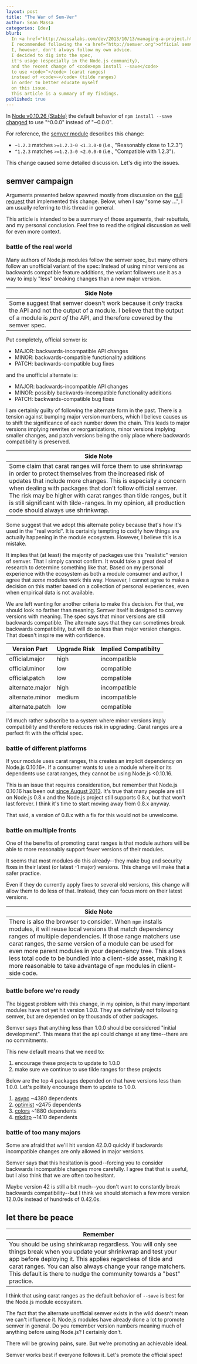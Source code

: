 ```yaml
---
layout: post
title: "The War of Sem-Ver"
author: Sean Massa
categories: [dev]
blurb:
  In <a href="http://massalabs.com/dev/2013/10/13/managing-a-project.html">a previous post</a>,
  I recommended following the <a href="http://semver.org">official semver standard</a>.
  I, however, don't always follow my own advice.
  I decided to dig into the spec,
  it's usage (especially in the Node.js community),
  and the recent change of <code>npm install --save</code>
  to use <code>^</code> (carat ranges)
  instead of <code>~</code> (tilde ranges)
  in order to better educate myself
  on this issue.
  This article is a summary of my findings.  
published: true
---
```


In [Node v0.10.26 (Stable)](http://blog.nodejs.org/2014/02/18/node-v0-10-26-stable/)
the default behavior of `npm install --save`
[changed](https://github.com/npm/npm/issues/4587)
to use "^0.0.0" instead of "~0.0.0".

For reference, the [semver module](https://github.com/isaacs/node-semver#ranges) describes this change:

- `~1.2.3` matches `>=1.2.3-0 <1.3.0-0` (i.e., "Reasonably close to 1.2.3")
- `^1.2.3` matches `>=1.2.3-0 <2.0.0-0` (i.e., "Compatible with 1.2.3").

This change caused some detailed discussion.
Let's dig into the issues.

## semver campaign

Arguments presented below spawned mostly
from discussion on the
[pull request](https://github.com/npm/npm/issues/4587)
that implemented this change.
Below, when I say "some say ...",
I am usually referring to this thread in general.

This article is intended to be a summary of those arguments,
their rebuttals, and my personal conclusion.
Feel free to read the original discussion
as well for even more context.

### battle of the real world

Many authors of Node.js modules follow the semver spec,
but many others follow an unofficial variant of the spec:
Instead of using minor versions
as backwards compatible feature additions,
the variant followers use it
as a way to imply "less" breaking changes
than a new major version.

<table class="pure-table sidenote">
<thead><tr><th>Side Note</th></tr></thead>
<tr><td>Some suggest that semver doesn't work because it <i>only</i> tracks the API and not the output of a module. I believe that the output of a module is <i>part of</i> the API, and therefore covered by the semver spec.</td></tr></table>

Put completely, official semver is:

- MAJOR: backwards-incompatible API changes
- MINOR: backwards-compatible functionality additions
- PATCH: backwards-compatible bug fixes

and the unofficial alternate is:

- MAJOR: backwards-incompatible API changes
- MINOR: possibly backwards-incompatible functionality additions
- PATCH: backwards-compatible bug fixes

I am certainly guilty of
following the alternate form in the past.
There is a tension against bumping major version numbers,
which I believe causes us to shift the significance of
each number down the chain.
This leads to major versions
implying rewrites or reorganizations,
minor versions implying smaller changes,
and patch versions being the only place
where backwards compatibility
is preserved.

<table class="pure-table sidenote">
<thead><tr><th>Side Note</th></tr></thead>
<tr><td>Some claim that carat ranges
will force them to use
shrinkwrap in order to protect themselves
from the increased risk of
updates that include more changes.
This is especially a concern
when dealing with packages
that don't follow official semver.
The risk may be higher
with carat ranges than tilde ranges,
but it is still significant with tilde-ranges.
In my opinion, all production code should always use shrinkwrap.
</td></tr></table>

Some suggest that we adopt this alternate policy
because that's how it's used in the "real world".
It is certainly tempting to codify
how things are actually happening
in the module ecosystem.
However, I believe this is a mistake.

It implies that (at least) the majority of packages
use this "realistic" version of semver.
That I simply cannot confirm.
It would take a great deal of research
to determine something like that.
Based on my personal experience with the ecosystem
as both a module consumer and author,
I agree that *some* modules work this way.
However, I cannot agree to make a decision
on this matter based on a collection
of personal experiences,
even when empirical data is not available.

We are left wanting for another criteria
to make this decision.
For that, we should look no farther than meaning.
Semver itself is designed to convey
versions with meaning.
The spec says that minor versions
are still backwards compatible.
The alternate says that they can sometimes
break backwards compatibility,
but will do so less than major version changes.
That doesn't inspire me with confidence.


<table class="pure-table" style="margin: 0 auto;">
<thead><tr>
<th>Version Part</th>
<th>Upgrade Risk</th>
<th>Implied Compatibilty</th>
</tr></thead>
<tr><td>official.major</td><td>high</td><td>incompatible</td></tr>
<tr><td>official.minor</td><td>low</td><td>compatible</td></tr>
<tr><td>official.patch</td><td>low</td><td>compatible</td></tr>
<tr><td>alternate.major</td><td>high</td><td>incompatible</td></tr>
<tr><td>alternate.minor</td><td>medium</td><td>incompatible</td></tr>
<tr><td>alternate.patch</td><td>low</td><td>compatible</td></tr></table>


I'd much rather subscribe to a system
where minor versions imply compatibility
and therefore reduces risk in upgrading.
Carat ranges are a perfect fit
with the official spec.

### battle of different platforms

If your module uses carat ranges,
this creates an implicit dependency on
Node.js 0.10.16+.
If a consumer wants to use a module
where it or its dependents
use carat ranges,
they cannot be using Node.js <0.10.16.

This is an issue that requires consideration,
but remember that Node.js 0.10.16 has been out
[since August 2013](http://blog.nodejs.org/2013/08/16/node-v0-10-16-stable).
It's true that many people are still on Node.js 0.8.x
and the Node.js project still supports 0.8.x,
but that won't last forever.
I think it's time to start moving away from 0.8.x anyway.

That said, a version of 0.8.x
with a fix for this
would not be unwelcome.

### battle on multiple fronts

One of the benefits of promoting carat ranges
is that module authors will be able
to more reasonably support fewer versions
of their modules.

It seems that most modules
do this already--they make bug
and security fixes in their latest
(or latest -1 major) versions.
This change will make that a safer practice.

Even if they do currently apply fixes
to several old versions,
this change will allow them to
do less of that.
Instead, they can focus more
on their latest versions.

<table class="pure-table sidenote">
<thead><tr><th>Side Note</th></tr></thead>
<tr><td>There is also the browser to consider.
When <code>npm</code> installs modules,
it will reuse local versions
that match dependency ranges
of multiple dependencies.
If those range matchers use carat ranges,
the same version of a module
can be used for even more parent modules
in your dependency tree.
This allows less total code
to be bundled into a client-side asset,
making it more reasonable
to take advantage of <code>npm</code> modules
in client-side code.</td></tr></table>

### battle before we're ready

The biggest problem with this change,
in my opinion,
is that many important modules
have not yet hit version 1.0.0.
They are definitely not following semver,
but are depended on by thousands of other packages.

Semver says that anything less than 1.0.0
should be considered "initial development".
This means that the
api could change
at any time--there are no commitments.

This new default means that we need to:

1. encourage these projects to update to 1.0.0
1. make sure we continue to use tilde ranges for these projects

Below are the top 4 packages depended on
that have versions less than 1.0.0.
Let's politely encourage them
to update to 1.0.0.

1. [async](https://www.npmjs.org/package/async) ~4380 dependents
1. [optimist](https://www.npmjs.org/package/optimist) ~2475 dependents
1. [colors](https://www.npmjs.org/package/colors) ~1880 dependents
1. [mkdirp](https://www.npmjs.org/package/mkdirp) ~1410 dependents

### battle of too many majors

Some are afraid that
we'll hit version 42.0.0 quickly
if backwards incompatible changes
are only allowed in major versions.

Semver says that this hesitation is good--forcing
you to consider backwards incompatible changes more carefully.
I agree that that is useful,
but I also think that
we are often too hesitant.

Maybe version 42 is still a bit much--you
don't want to constantly break backwards compatibility--but
I think we should stomach
a few more version 12.0.0s
instead of hundreds of 0.42.0s.

## let there be peace

<table class="pure-table sidenote">
<thead><tr><th>Remember</th></tr></thead>
<tr><td>You should be
using shrinkwrap regardless.
You will only see things break
when you update your shrinkwrap
and test your app
before deploying it.
This applies regardless of
tilde and carat ranges.
You can also always
change your range matchers.
This default is there to
nudge the community towards
a "best" practice.</td></tr></table>

I think that using carat ranges
as the default behavior
of <code>--save</code> is best
for the Node.js module ecosystem.

The fact that the alternate unofficial semver
exists in the wild
doesn't mean we can't influence it.
Node.js modules have already
done a lot to promote semver in general.
Do you remember version numbers meaning
much of anything before using Node.js?
I certainly don't.

There will be growing pains, sure.
But we're promoting
an achievable ideal.

Semver works best if everyone follows it.
Let's promote the official spec!
